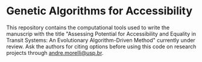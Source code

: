# Genetic Algorithms for Accessibility
This repository contains the computational tools used to write the manuscrip with the title "Assessing Potential for Accessibility and Equality in Transit Systems: An Evolutionary Algorithm-Driven Method" currently under review.
Ask the authors for citing options before using this code on research projects through andre.morelli@usp.br.
